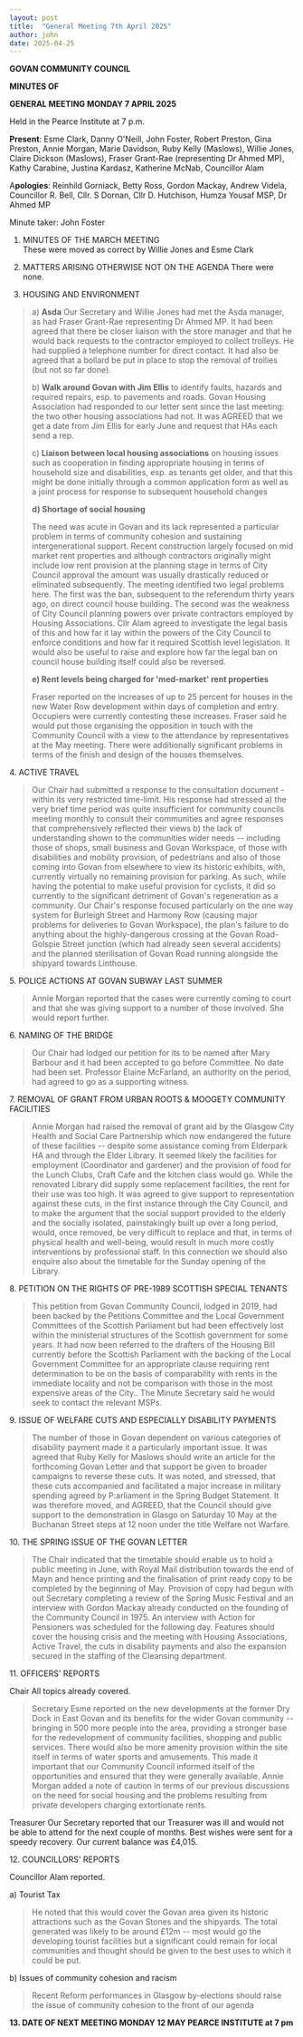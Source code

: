 ```yaml
---
layout: post
title:  "General Meeting 7th April 2025"
author: john
date: 2025-04-25
---
```


**GOVAN COMMUNITY COUNCIL**

**MINUTES OF**

**GENERAL MEETING MONDAY 7 APRIL 2025**

Held in the Pearce Institute at 7 p.m.

**Present**: Esme Clark, Danny O'Neill, John Foster, Robert Preston,
Gina Preston, Annie Morgan, Marie Davidson, Ruby Kelly (Maslows), Willie
Jones, Claire Dickson (Maslows), Fraser Grant-Rae (representing Dr Ahmed
MP), Kathy Carabine, Justina Kardasz, Katherine McNab, Councillor Alam

A**pologies**: Reinhild Gorniack, Betty Ross, Gordon Mackay, Andrew
Videla, Councillor R. Bell, Cllr. S Dornan, Cllr D. Hutchison, Humza
Yousaf MSP, Dr Ahmed MP

Minute taker: John Foster

1. MINUTES OF THE MARCH MEETING\
   These were moved as correct by Willie Jones and Esme Clark

2. MATTERS ARISING OTHERWISE NOT ON THE AGENDA There were none.

3. HOUSING AND ENVIRONMENT

> a\) **Asda** Our Secretary and Willie Jones had met the Asda manager,
> as had Fraser Grant-Rae representing Dr Ahmed MP. It had been agreed
> that there be closer liaison with the store manager and that he would
> back requests to the contractor employed to collect trolleys. He had
> supplied a telephone number for direct contact. It had also be agreed
> that a bollard be put in place to stop the removal of trollies (but
> not so far done).
>
> b\) **Walk around Govan with Jim Ellis** to identify faults, hazards
> and required repairs, esp. to pavements and roads. Govan Housing
> Association had responded to our letter sent since the last meeting:
> the two other housing associations had not. It was AGREED that we get
> a date from Jim Ellis for early June and request that HAs each send a
> rep.
>
> c\) **Liaison between local housing associations** on housing issues
> such as cooperation in finding appropriate housing in terms of
> household size and disabilities, esp. as tenants get older, and that
> this might be done initially through a common application form as well
> as a joint process for response to subsequent household changes
>
> **d) Shortage of social housing**
>
> The need was acute in Govan and its lack represented a particular
> problem in terms of community cohesion and sustaining
> intergenerational support. Recent construction largely focused on mid
> market rent properties and although contractors originally might
> include low rent provision at the planning stage in terms of City
> Council approval the amount was usually drastically reduced or
> eliminated subsequently. The meeting identified two legal problems
> here. The first was the ban, subsequent to the referendum thirty years
> ago, on direct council house building. The second was the weakness of
> City Council planning powers over private contractors employed by
> Housing Associations. Cllr Alam agreed to investigate the legal basis
> of this and how far it lay within the powers of the City Council to
> enforce conditions and how far it required Scottish level legislation.
> It would also be useful to raise and explore how far the legal ban on
> council house building itself could also be reversed.
>
> **e) Rent levels being charged for 'med-market' rent properties**
>
> Fraser reported on the increases of up to 25 percent for houses in the
> new Water Row development within days of completion and entry.
> Occupiers were currently contesting these increases. Fraser said he
> would put those organising the opposition in touch with the Community
> Council with a view to the attendance by representatives at the May
> meeting. There were additionally significant problems in terms of the
> finish and design of the houses themselves.

4\. ACTIVE TRAVEL

> Our Chair had submitted a response to the consultation document -
> within its very restricted time-limit. His response had stressed a)
> the very brief time period was quite insufficient for community
> councils meeting monthly to consult their communities and agree
> responses that comprehensively reflected their views b) the lack of
> understanding shown to the communities wider needs -- including those
> of shops, small business and Govan Workspace, of those with
> disabilities and mobility provision, of pedestrians and also of those
> coming into Govan from elsewhere to view its historic exhibits, with,
> currently virtually no remaining provision for parking. As such, while
> having the potential to make useful provision for cyclists, it did so
> currently to the significant detriment of Govan's regeneration as a
> community. Our Chair's response focused particularly on the one way
> system for Burleigh Street and Harmony Row (causing major problems for
> deliveries to Govan Workspace), the plan's failure to do anything
> about the highly-dangerous crossing at the Govan Road-Golspie Street
> junction (which had already seen several accidents) and the planned
> sterilisation of Govan Road running alongside the shipyard towards
> Linthouse.

5\. POLICE ACTIONS AT GOVAN SUBWAY LAST SUMMER

> Annie Morgan reported that the cases were currently coming to court
> and that she was giving support to a number of those involved. She
> would report further.

6\. NAMING OF THE BRIDGE

> Our Chair had lodged our petition for its to be named after Mary
> Barbour and it had been accepted to go before Committee. No date had
> been set. Professor Elaine McFarland, an authority on the period, had
> agreed to go as a supporting witness.

7\. REMOVAL OF GRANT FROM URBAN ROOTS & MOOGETY COMMUNITY FACILITIES

> Annie Morgan had raised the removal of grant aid by the Glasgow City
> Health and Social Care Partnership which now endangered the future of
> these facilities -- despite some assistance coming from Elderpark HA
> and through the Elder Library. It seemed likely the facilities for
> employment (Coordinator and gardener) and the provision of food for
> the Lunch Clubs, Craft Cafe and the kitchen class would go. While the
> renovated Library did supply some replacement facilities, the rent for
> their use was too high. It was agreed to give support to
> representation against these cuts, in the first instance through the
> City Council, and to make the argument that the social support
> provided to the elderly and the socially isolated, painstakingly built
> up over a long period, would, once removed, be very difficult to
> replace and that, in terms of physical health and well-being, would
> result in much more costly interventions by professional staff. In
> this connection we should also enquire also about the timetable for
> the Sunday opening of the Library.

8\. PETITION ON THE RIGHTS OF PRE-1989 SCOTTISH SPECIAL TENANTS

> This petition from Govan Community Council, lodged in 2019, had been
> backed by the Petitions Committee and the Local Government Committees
> of the Scottish Parliament but had been effectively lost within the
> ministerial structures of the Scottish government for some years. It
> had now been referred to the drafters of the Housing Bill currently
> before the Scottish Parliament with the backing of the Local
> Government Committee for an appropriate clause requiring rent
> determination to be on the basis of comparability with rents in the
> immediate locality and not be comparison with those in the most
> expensive areas of the City.. The Minute Secretary said he would seek
> to contact the relevant MSPs.

9\. ISSUE OF WELFARE CUTS AND ESPECIALLY DISABILITY PAYMENTS

> The number of those in Govan dependent on various categories of
> disability payment made it a particularly important issue. It was
> agreed that Ruby Kelly for Maslows should write an article for the
> forthcoming Govan Letter and that support be given to broader
> campaigns to reverse these cuts. It was noted, and stressed, that
> these cuts accompanied and facilitated a major increase in military
> spending agreed by P:arliament in the Spring Budget Statement. It was
> therefore moved, and AGREED, that the Council should give support to
> the demonstration in Glasgo on Saturday 10 May at the Buchanan Street
> steps at 12 noon under the title Welfare not Warfare.

10\. THE SPRING ISSUE OF THE GOVAN LETTER

> The Chair indicated that the timetable should enable us to hold a
> public meeting in June, with Royal Mail distribution towards the end
> of Mayn and hence printing and the finalisation of print ready copy to
> be completed by the beginning of May. Provision of copy had begun with
> out Secretary completing a review of the Spring Music Festival and an
> interview with Gordon Mackay already conducted on the founding of the
> Community Council in 1975. An interview with Action for Pensioners was
> scheduled for the following day. Features should cover the housing
> crisis and the meeting with Housing Associations, Active Travel, the
> cuts in disability payments and also the expansion secured in the
> staffing of the Cleansing department.

11\. OFFICERS' REPORTS

Chair All topics already covered.

> Secretary Esme reported on the new developments at the former Dry Dock
> in East Govan and its benefits for the wider Govan community --
> bringing in 500 more people into the area, providing a stronger base
> for the redevelopment of community facilities, shopping and public
> services. There would also be more amenity provision within the site
> itself in terms of water sports and amusements. This made it important
> that our Community Council informed itself of the opportunities and
> ensured that they were generally available. Annie Morgan added a note
> of caution in terms of our previous discussions on the need for social
> housing and the problems resulting from private developers charging
> extortionate rents.

Treasurer Our Secretary reported that our Treasurer was ill and would
not be able to attend for the next couple of months. Best wishes were
sent for a speedy recovery. Our current balance was £4,015.

12\. COUNCILLORS' REPORTS

Councillor Alam reported.

a)  Tourist Tax

> He noted that this would cover the Govan area given its historic
> attractions such as the Govan Stones and the shipyards. The total
> generated was likely to be around £12m -- most would go the developing
> tourist facilities but a significant could remain for local
> communities and thought should be given to the best uses to which it
> could be put.

b)  Issues of community cohesion and racism

> Recent Reform performances in Glasgow by-elections should raise the
> issue of community cohesion to the front of our agenda

**13. DATE OF NEXT MEETING MONDAY 12 MAY PEARCE INSTITUTE at 7 pm**
